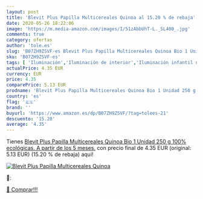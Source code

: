 ```yaml
---
layout: post
title: 'Blevit Plus Papilla Multicereales Quinoa al 15.20 % de rebaja'
date: 2020-05-26 18:22:06
image: 'https://m.media-amazon.com/images/I/51zAbbUhT-L._SL400_.jpg'
comments: true
category: ofertas
author: 'tole.es'
slug: 'B07ZH9ZSVF-es Blevit Plus Papilla Multicereales Quinoa Bio 1 Unidad 250...'
sku: 'B07ZH9ZSVF-es'
tags: [ 'Iluminación','Iluminación de interior','Iluminación infantil nocturna','Lámparas e iluminación infantil','Monos para bebés niño','Ropa','Ropa de una pieza para bebés niño','Ropa para bebés','Ropa para bebés niño','blevit', ]
actualPrice: 4.35 EUR
currency: EUR
price: 4.35
comparePrice: 5.13 EUR
prodname: 'Blevit Plus Papilla Multicereales Quinoa Bio 1 Unidad 250 g   100% ecológicas. A partir de los 5 meses.'
country: 'es'
flag: '🇪🇸'
brand: ''
buyurl: 'https://www.amazon.es/dp/B07ZH9ZSVF/?tag=tolees-21'
descuento: '15.20'
average: '4.35'
---
```


Tienes [Blevit Plus Papilla Multicereales Quinoa Bio 1 Unidad 250 g   100% ecológicas. A partir de los 5 meses.](https://www.amazon.es/dp/B07ZH9ZSVF/?tag=tolees-21) con precio final de  4.35 EUR (original: 5.13 EUR) (15.20 %  de rebaja) aqui!

[![Blevit Plus Papilla Multicereales Quinoa](https://m.media-amazon.com/images/I/51zAbbUhT-L._SL400_.jpg)](https://www.amazon.es/dp/B07ZH9ZSVF/?tag=tolees-21)

🔎:


[🛒 Comprar!!!](https://www.amazon.es/dp/B07ZH9ZSVF/?tag=tolees-21)
